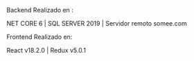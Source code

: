 Backend Realizado en : 

NET CORE 6 |
SQL SERVER 2019 |
Servidor remoto somee.com

Frontend Realizado en: 

React v18.2.0 |
Redux v5.0.1
